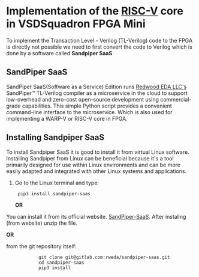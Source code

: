 # Implementation of the [RISC-V](https://github.com/Ahtesham18112011/RISCV_MYTH) core in VSDSquadron FPGA Mini

To implement the Transaction Level - Verilog (TL-Verilog) code to the FPGA is directly not possible we need to first convert the code to Verilog which is done by a software called **Sandpiper SaaS**

## SandPiper SaaS
SandPiper SaaS(Software as a Service) Edition runs [Redwood EDA LLC's](https://www.redwoodeda.com/)  SandPiper™ TL-Verilog compiler as a microservice in the cloud to support low-overhead and zero-cost open-source development using commercial-grade capabilities. This simple Python script provides a convenient command-line interface to the microservice. Which is also used for implementing a WARP-V or RISC-V core in FPGA.

## Installing Sandpiper SaaS

To install Sandpiper SaaS it is good to install it from virtual Linux software. Installing Sandpiper from Linux can be beneficial because it's a tool primarily designed for use within Linux environments and can be more easily adapted and integrated with other Linux systems and applications.

1. Go to the Linux terminal and type:

        pip3 install sandpiper-saas

   **OR**

  You can install it from its official website. [SandPiper-SaaS](https://pypi.org/project/sandpiper-saas/). After instaling (from website) unzip the file.

   **OR**

  from the git repository itself:

                git clone git@gitlab.com:rweda/sandpiper-saas.git
                cd sandpiper-saas
                pip3 install 
